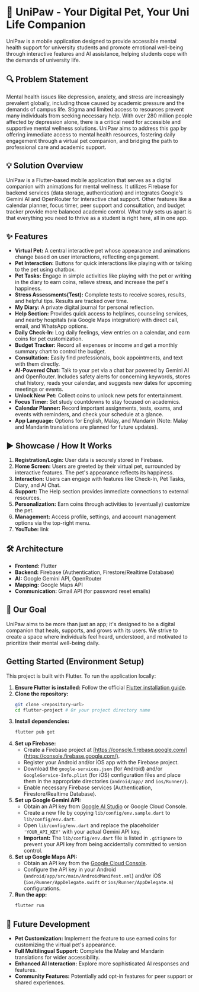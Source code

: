 # 🐇 UniPaw - Your Digital Pet, Your Uni Life Companion

UniPaw is a mobile application designed to provide accessible mental health support for university students and promote emotional well-being through interactive features and AI assistance, helping students cope with the demands of university life.

## 🔍 Problem Statement

Mental health issues like depression, anxiety, and stress are increasingly prevalent globally, including those caused by academic pressure and the demands of campus life. Stigma and limited access to resources prevent many individuals from seeking necessary help. With over 280 million people affected by depression alone, there is a critical need for accessible and supportive mental wellness solutions. UniPaw aims to address this gap by offering immediate access to mental health resources, fostering daily engagement through a virtual pet companion, and bridging the path to professional care and academic support.

## 💡 Solution Overview

UniPaw is a Flutter-based mobile application that serves as a digital companion with animations for mental wellness. It utilizes Firebase for backend services (data storage, authentication) and integrates Google's Gemini AI and OpenRouter for interactive chat support. Other features like a calendar planner, focus timer, peer support and consultation, and budget tracker provide more balanced academic control. What truly sets us apart is that everything you need to thrive as a student is right here, all in one app.

## ✨ Features

*   **Virtual Pet:** A central interactive pet whose appearance and animations change based on user interactions, reflecting engagement.
*   **Pet Interaction:** Buttons for quick interactions like playing with or talking to the pet using chatbox.
*   **Pet Tasks:** Engage in simple activities like playing with the pet or writing in the diary to earn coins, relieve stress, and increase the pet's happiness.
*   **Stress Assessments(Test):** Complete tests to receive scores, results, and helpful tips. Results are tracked over time.
*   **My Diary:** A private digital journal for personal reflection.
*   **Help Section:** Provides quick access to helplines, counseling services, and nearby hospitals (via Google Maps integration) with direct call, email, and WhatsApp options.
*   **Daily Check-In:** Log daily feelings, view entries on a calendar, and earn coins for pet customization.
*   **Budget Tracker:** Record all expenses or income and get a monthly summary chart to control the budget.
*   **Consultation:** Easily find professionals, book appointments, and text with them directly.
*   **AI-Powered Chat:** Talk to your pet via a chat bar powered by Gemini AI and OpenRouter. Includes safety alerts for concerning keywords, stores chat history, reads your calendar, and suggests new dates for upcoming meetings or events.
*   **Unlock New Pet:** Collect coins to unlock new pets for entertainment.
*   **Focus Timer:** Set study countdowns to stay focused on academics.
*   **Calendar Planner:** Record important assignments, tests, exams, and events with reminders, and check your schedule at a glance.
*   **App Language:** Options for English, Malay, and Mandarin (Note: Malay and Mandarin translations are planned for future updates).

## ▶️ Showcase / How It Works

1.  **Registration/Login:** User data is securely stored in Firebase.
2.  **Home Screen:** Users are greeted by their virtual pet, surrounded by interactive features. The pet's appearance reflects its happiness.
3.  **Interaction:** Users can engage with features like Check-In, Pet Tasks, Diary, and AI Chat.
4.  **Support:** The Help section provides immediate connections to external resources.
5.  **Personalization:** Earn coins through activities to (eventually) customize the pet.
6.  **Management:** Access profile, settings, and account management options via the top-right menu.
7.  **YouTube:** link

## 🛠️ Architecture

*   **Frontend:** Flutter
*   **Backend:** Firebase (Authentication, Firestore/Realtime Database)
*   **AI:** Google Gemini API, OpenRouter
*   **Mapping:** Google Maps API
*   **Communication:** Gmail API (for password reset emails)

## 🎯 Our Goal

UniPaw aims to be more than just an app; it's designed to be a digital companion that heals, supports, and grows with its users. We strive to create a space where individuals feel heard, understood, and motivated to prioritize their mental well-being daily.

## Getting Started (Environment Setup)

This project is built with Flutter. To run the application locally:

1.  **Ensure Flutter is installed:** Follow the official [Flutter installation guide](https://docs.flutter.dev/get-started/install).
2.  **Clone the repository:**
    ```bash
    git clone <repository-url>
    cd flutter-project # Or your project directory name
    ```
3.  **Install dependencies:**
    ```bash
    flutter pub get
    ```
4.  **Set up Firebase:**
    *   Create a Firebase project at [https://console.firebase.google.com/](https://console.firebase.google.com/).
    *   Register your Android and/or iOS app with the Firebase project.
    *   Download the `google-services.json` (for Android) and/or `GoogleService-Info.plist` (for iOS) configuration files and place them in the appropriate directories (`android/app/` and `ios/Runner/`).
    *   Enable necessary Firebase services (Authentication, Firestore/Realtime Database).
5.  **Set up Google Gemini API:**
    *   Obtain an API key from [Google AI Studio](https://aistudio.google.com/app/apikey) or Google Cloud Console.
    *   Create a new file by copying `lib/config/env.sample.dart` to `lib/config/env.dart`.
    *   Open `lib/config/env.dart` and replace the placeholder `'YOUR_API_KEY'` with your actual Gemini API key.
    *   **Important:** The `lib/config/env.dart` file is listed in `.gitignore` to prevent your API key from being accidentally committed to version control.
6.  **Set up Google Maps API:**
    *   Obtain an API key from the [Google Cloud Console](https://console.cloud.google.com/apis/library/maps-android-backend.googleapis.com).
    *   Configure the API key in your Android (`android/app/src/main/AndroidManifest.xml`) and/or iOS (`ios/Runner/AppDelegate.swift` or `ios/Runner/AppDelegate.m`) configurations.
7.  **Run the app:**
    ```bash
    flutter run
    ```

## 🔭 Future Development

*   **Pet Customization:** Implement the feature to use earned coins for customizing the virtual pet's appearance.
*   **Full Multilingual Support:** Complete the Malay and Mandarin translations for wider accessibility.
*   **Enhanced AI Interaction:** Explore more sophisticated AI responses and features.
*   **Community Features:** Potentially add opt-in features for peer support or shared experiences.
